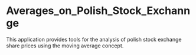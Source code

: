 # Averages_on_Polish_Stock_Exchannge
This application provides tools for the analysis of polish stock exchange share prices using the moving average concept.
